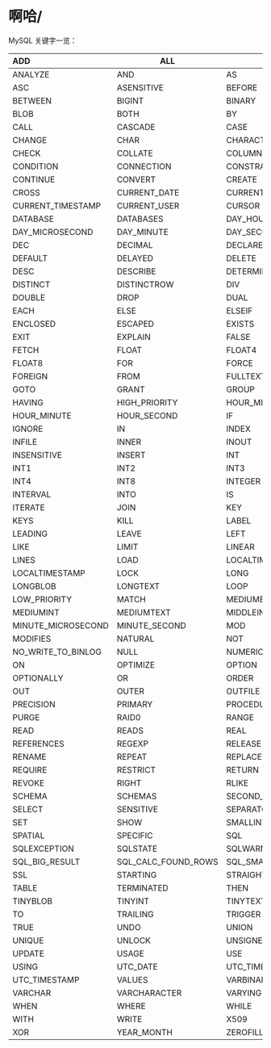 # 啊哈/

MySQL 关键字一览：

| ADD                | ALL                 | ALTER              |
| :----------------- | ------------------- | ------------------ |
| ANALYZE            | AND                 | AS                 |
| ASC                | ASENSITIVE          | BEFORE             |
| BETWEEN            | BIGINT              | BINARY             |
| BLOB               | BOTH                | BY                 |
| CALL               | CASCADE             | CASE               |
| CHANGE             | CHAR                | CHARACTER          |
| CHECK              | COLLATE             | COLUMN             |
| CONDITION          | CONNECTION          | CONSTRAINT         |
| CONTINUE           | CONVERT             | CREATE             |
| CROSS              | CURRENT_DATE        | CURRENT_TIME       |
| CURRENT_TIMESTAMP  | CURRENT_USER        | CURSOR             |
| DATABASE           | DATABASES           | DAY_HOUR           |
| DAY_MICROSECOND    | DAY_MINUTE          | DAY_SECOND         |
| DEC                | DECIMAL             | DECLARE            |
| DEFAULT            | DELAYED             | DELETE             |
| DESC               | DESCRIBE            | DETERMINISTIC      |
| DISTINCT           | DISTINCTROW         | DIV                |
| DOUBLE             | DROP                | DUAL               |
| EACH               | ELSE                | ELSEIF             |
| ENCLOSED           | ESCAPED             | EXISTS             |
| EXIT               | EXPLAIN             | FALSE              |
| FETCH              | FLOAT               | FLOAT4             |
| FLOAT8             | FOR                 | FORCE              |
| FOREIGN            | FROM                | FULLTEXT           |
| GOTO               | GRANT               | GROUP              |
| HAVING             | HIGH_PRIORITY       | HOUR_MICROSECOND   |
| HOUR_MINUTE        | HOUR_SECOND         | IF                 |
| IGNORE             | IN                  | INDEX              |
| INFILE             | INNER               | INOUT              |
| INSENSITIVE        | INSERT              | INT                |
| INT1               | INT2                | INT3               |
| INT4               | INT8                | INTEGER            |
| INTERVAL           | INTO                | IS                 |
| ITERATE            | JOIN                | KEY                |
| KEYS               | KILL                | LABEL              |
| LEADING            | LEAVE               | LEFT               |
| LIKE               | LIMIT               | LINEAR             |
| LINES              | LOAD                | LOCALTIME          |
| LOCALTIMESTAMP     | LOCK                | LONG               |
| LONGBLOB           | LONGTEXT            | LOOP               |
| LOW_PRIORITY       | MATCH               | MEDIUMBLOB         |
| MEDIUMINT          | MEDIUMTEXT          | MIDDLEINT          |
| MINUTE_MICROSECOND | MINUTE_SECOND       | MOD                |
| MODIFIES           | NATURAL             | NOT                |
| NO_WRITE_TO_BINLOG | NULL                | NUMERIC            |
| ON                 | OPTIMIZE            | OPTION             |
| OPTIONALLY         | OR                  | ORDER              |
| OUT                | OUTER               | OUTFILE            |
| PRECISION          | PRIMARY             | PROCEDURE          |
| PURGE              | RAID0               | RANGE              |
| READ               | READS               | REAL               |
| REFERENCES         | REGEXP              | RELEASE            |
| RENAME             | REPEAT              | REPLACE            |
| REQUIRE            | RESTRICT            | RETURN             |
| REVOKE             | RIGHT               | RLIKE              |
| SCHEMA             | SCHEMAS             | SECOND_MICROSECOND |
| SELECT             | SENSITIVE           | SEPARATOR          |
| SET                | SHOW                | SMALLINT           |
| SPATIAL            | SPECIFIC            | SQL                |
| SQLEXCEPTION       | SQLSTATE            | SQLWARNING         |
| SQL_BIG_RESULT     | SQL_CALC_FOUND_ROWS | SQL_SMALL_RESULT   |
| SSL                | STARTING            | STRAIGHT_JOIN      |
| TABLE              | TERMINATED          | THEN               |
| TINYBLOB           | TINYINT             | TINYTEXT           |
| TO                 | TRAILING            | TRIGGER            |
| TRUE               | UNDO                | UNION              |
| UNIQUE             | UNLOCK              | UNSIGNED           |
| UPDATE             | USAGE               | USE                |
| USING              | UTC_DATE            | UTC_TIME           |
| UTC_TIMESTAMP      | VALUES              | VARBINARY          |
| VARCHAR            | VARCHARACTER        | VARYING            |
| WHEN               | WHERE               | WHILE              |
| WITH               | WRITE               | X509               |
| XOR                | YEAR_MONTH          | ZEROFILL           |


